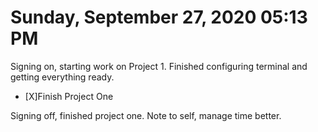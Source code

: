 # Sunday, September 27, 2020 05:13 PM
Signing on, starting work on Project 1. Finished configuring terminal and getting everything ready. 

- [X]Finish Project One

Signing off, finished project one. Note to self, manage time better. 
